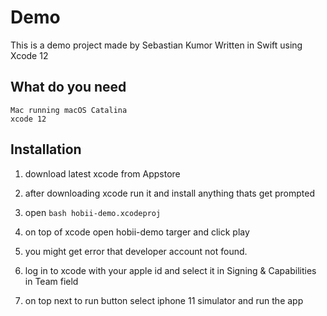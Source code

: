 # Demo

This is a demo project made by Sebastian Kumor
Written in Swift using Xcode 12


## What do you need

    Mac running macOS Catalina
    xcode 12

## Installation

   1. download latest xcode from Appstore
   2. after downloading xcode run it and install anything thats get prompted
   3. open 
    ```bash
    hobii-demo.xcodeproj
    ```


   4. on top of xcode open hobii-demo targer and click play
   5. you might get error that developer account not found.
   6. log in to xcode with your apple id and select it in Signing & Capabilities in Team field
   7. on top next to run button select iphone 11 simulator and run the app



